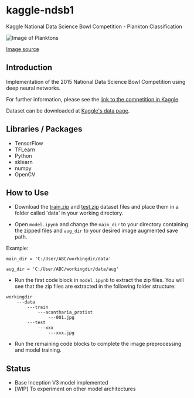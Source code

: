 # kaggle-ndsb1
Kaggle National Data Science Bowl Competition - Plankton Classification

![Image of Planktons](https://kaggle2.blob.core.windows.net/competitions/kaggle/3978/media/plankton%20schmorgasborg.jpg)

[Image source](https://www.kaggle.com/c/datasciencebowl/data)

## Introduction
Implementation of the 2015 National Data Science Bowl Competition using deep neural networks.

For further information, please see the [link to the competition in Kaggle](https://www.kaggle.com/c/datasciencebowl).

Dataset can be downloaded at [Kaggle's data page](https://www.kaggle.com/c/datasciencebowl/data).

## Libraries / Packages
* TensorFlow
* TFLearn
* Python
* sklearn
* numpy
* OpenCV

## How to Use
- Download the [train.zip](https://www.kaggle.com/c/datasciencebowl/download/train.zip) and [test.zip](https://www.kaggle.com/c/datasciencebowl/download/test.zip) dataset files and place them in a folder called 'data' in your working directory.

- Open `model.ipynb` and change the `main_dir` to your directory containing the zipped files and `aug_dir` to your desired image augmented save path.

Example:
```
main_dir = 'C:/User/ABC/workingdir/data'

aug_dir = 'C:/User/ABC/workingdir/data/aug'
```

- Run the first code block in `model.ipynb` to extract the zip files. You will see that the zip files are extracted in the following folder structure:

```
workingdir
    ---data
        ---train
            ---acantharia_protist
                ---001.jpg
        ---test
            ---xxx
                ---xxx.jpg
```

- Run the remaining code blocks to complete the image preprocessing and model training.

## Status
* Base Inception V3 model implemented
* [WIP] To experiment on other model architectures
